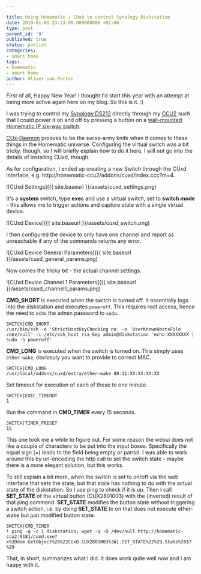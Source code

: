 ```yaml
---

title: Using Homematic / CUxd to control Synology Diskstation
date: 2019-01-01 23:23:00.000000000 +02:00
type: post
parent_id: '0'
published: true
status: publish
categories: 
- smart home
tags:
- homematic
- smart home
author: Oliver van Porten
---
```

First of all, Happy New Year! I thought I'd start this year with an attempt at being more active again here on my blog. So this is it. :)

I was trying to control my [Synology DS212](https://www.custompcreview.com/reviews/synology-diskstation-ds212-nas-review/) directly 
through my [CCU2](https://www.eq-3.de/produkte/homematic/zentralen-und-gateways/homematic-zentrale-ccu-2.html) such that I could power 
it on and off by pressing a button on a [wall-mounted Homematic IP six-way switch](https://www.homematic-ip.com/en/products/detail/homematic-ip-wall-mount-remote-control-6-buttons.html).

[CUx-Daemon](https://github.com/jens-maus/cuxd) prooves to be the swiss-army knife when it comes to these things in the Homematic universe. 
Configuring the virtual switch was a bit tricky, though, so I will briefly explain how to do it here. I will not go into the details of installing
CUxd, though.

As for configuration, I ended up creating a new Switch through the CUxd interface, e.g. http://homematic-ccu2/addons/cuxd/index.ccc?m=4.

![CUxd Settings]({{ site.baseurl }}/assets/cuxd_settings.png)

It's a **system** switch, type **exec** and use a virtual switch, set to **switch mode** - this allows me to trigger actions and capture 
state with a single virtual device. 

![CUxd Device]({{ site.baseurl }}/assets/cuxd_switch.png)

I then configured the device to only have one channel and report as unreachable if any of the commands returns any error.

![CUxd Device General Parameters]({{ site.baseurl }}/assets/cuxd_general_params.png)

Now comes the tricky bit - the actual channel settings.

![CUxd Device Channel 1 Parameters]({{ site.baseurl }}/assets/cuxd_channel1_params.png)

**CMD_SHORT** is executed when the switch is turned off. It essentially logs into the diskstation and executes `poweroff`. This
requires root access, hence the need to `echo` the admin password to `sudo`. 

```
SWITCH|CMD_SHORT	
/usr/bin/ssh -o 'StrictHostKeyChecking no' -o 'UserKnownHostsFile /dev/null' -i /etc/ssh_host_rsa_key admin@diskstation 'echo XXXXXXXX | sudo -S poweroff'
```

**CMD_LONG** is executed when the switch is turned on. This simply uses `ether-wake`, obviosuly you want to provide to correct MAC.
```
SWITCH|CMD_LONG	
/usr/local/addons/cuxd/extra/ether-wake 00:11:XX:XX:XX:XX
```

Set timeout for execution of each of these to one minute.

```
SWITCH|EXEC_TIMEOUT	
1
```

Run the command in **CMD_TIMER** every 15 seconds.

```
SWITCH|TIMER_PRESET	
15
```
 	 
This one took me a while to figure out. For some reason the webui does not like a couple of characters to be put into the input boxes.
Specifically the equal sign (=) leads to the field being empty or partial. I was able to work around this by url-encoding the http call to set the 
switch state - maybe there is a more elegant solution, but this works.

To still explain a bit more, when the switch is set to on/off via the web interface that sets the state, but that state has nothing to do
with the actual state of the diskstation. So I use ping to check if it is up. Then I call **SET_STATE** of the virtual button (CUX2801003)
with the (inverted) result of that ping command. **SET_STATE** modifies the button state without triggering a switch action, i.e. by
doing **SET_STATE** to on that does not execute ether-wake but just modified button state.
  
```
SWITCH|CMD_TIMER	
! ping -q -c 1 diskstation; wget -q -O /dev/null http://homematic-ccu2:8181/cuxd.exe?x%3Ddom.GetObject%28%22CUxD.CUX2801003%3A1.SET_STATE%22%29.State%28$?%29
```

That, in short, summarizes what I did. It does work quite well now and I am happy with it. 
